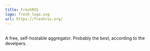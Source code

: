 ```yaml
---
title: FreshRSS
logo: fresh_logo.svg
url: https://freshrss.org/
---
```

<br>A free, self-hostable aggregator. Probably the best, according to the develpers.